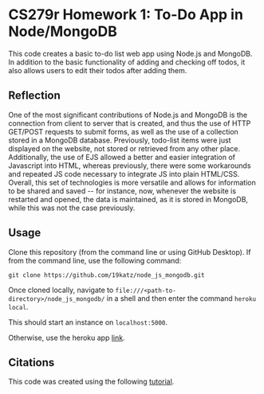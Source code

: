 # CS279r Homework 1: To-Do App in Node/MongoDB

This code creates a basic to-do list web app using Node.js and MongoDB. In addition to the basic functionality of adding and checking off todos, it also allows users to edit
their todos after adding them.

## Reflection

One of the most significant contributions of Node.js and MongoDB is the connection from client to server that is created, and thus the use of HTTP GET/POST requests to submit forms, as well as the use of a collection stored in a MongoDB database. Previously, todo-list items were just displayed on the website, not stored or retrieved from any other place. Additionally, the use of EJS allowed a better and easier integration of Javascript into HTML, whereas previously, there were some workarounds and repeated JS code necessary to integrate JS into plain HTML/CSS. Overall, this set of technologies is more versatile and allows for information to be shared and saved -- for instance, now, whenever the website is restarted and opened, the data is maintained, as it is stored in MongoDB, while this was not the case previously. 

## Usage

Clone this repository (from the command line or using GitHub Desktop). If from the command line, use the following command:

`git clone https://github.com/19katz/node_js_mongodb.git`

Once cloned locally, navigate to `file:///<path-to-directory>/node_js_mongodb/` in a shell and then enter the command `heroku local`.

This should start an instance on `localhost:5000`. 

Otherwise, use the heroku app [link](https://fast-retreat-75756.herokuapp.com/).

## Citations

This code was created using the following [tutorial](https://medium.com/@diogo.fg.pinheiro/simple-to-do-list-app-with-node-js-and-mongodb-chapter-1-c645c7a27583).


